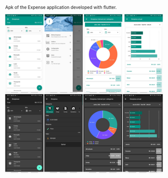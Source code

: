 Apk of the Expense application developed with flutter.

<p align="center">
  <img src="sreens.jpg" title="hover text">
   <img src="screensDark.png" title="hover text">
</p>
